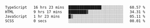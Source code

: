 <!--START_SECTION:waka-->

```txt
TypeScript   16 hrs 23 mins  ███████████████░░░░░░░░░░   60.57 %
HTML         9 hrs 17 mins   ████████▓░░░░░░░░░░░░░░░░   34.31 %
JavaScript   1 hr 23 mins    █▒░░░░░░░░░░░░░░░░░░░░░░░   05.11 %
SCSS         0 secs          ░░░░░░░░░░░░░░░░░░░░░░░░░   00.01 %
```

<!--END_SECTION:waka-->
